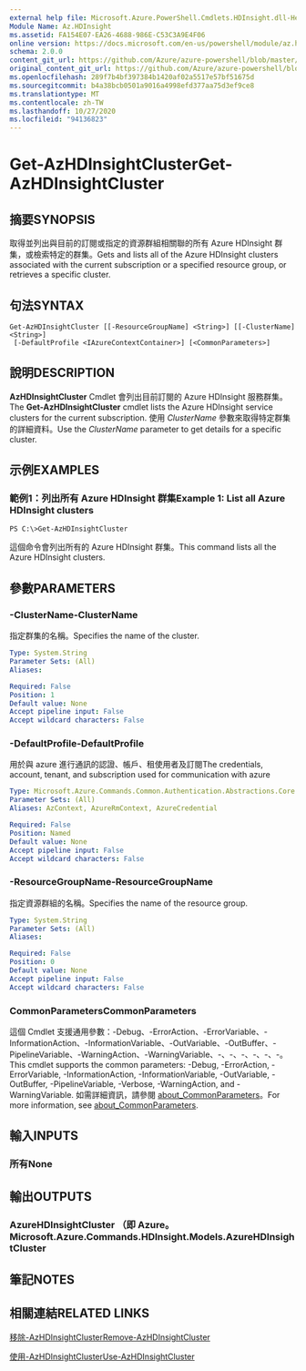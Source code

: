 ```yaml
---
external help file: Microsoft.Azure.PowerShell.Cmdlets.HDInsight.dll-Help.xml
Module Name: Az.HDInsight
ms.assetid: FA154E07-EA26-4688-986E-C53C3A9E4F06
online version: https://docs.microsoft.com/en-us/powershell/module/az.hdinsight/get-azhdinsightcluster
schema: 2.0.0
content_git_url: https://github.com/Azure/azure-powershell/blob/master/src/HDInsight/HDInsight/help/Get-AzHDInsightCluster.md
original_content_git_url: https://github.com/Azure/azure-powershell/blob/master/src/HDInsight/HDInsight/help/Get-AzHDInsightCluster.md
ms.openlocfilehash: 289f7b4bf397384b1420af02a5517e57bf51675d
ms.sourcegitcommit: b4a38bcb0501a9016a4998efd377aa75d3ef9ce8
ms.translationtype: MT
ms.contentlocale: zh-TW
ms.lasthandoff: 10/27/2020
ms.locfileid: "94136823"
---
```

# <span data-ttu-id="533c9-101">Get-AzHDInsightCluster</span><span class="sxs-lookup"><span data-stu-id="533c9-101">Get-AzHDInsightCluster</span></span>

## <span data-ttu-id="533c9-102">摘要</span><span class="sxs-lookup"><span data-stu-id="533c9-102">SYNOPSIS</span></span>
<span data-ttu-id="533c9-103">取得並列出與目前的訂閱或指定的資源群組相關聯的所有 Azure HDInsight 群集，或檢索特定的群集。</span><span class="sxs-lookup"><span data-stu-id="533c9-103">Gets and lists all of the Azure HDInsight clusters associated with the current subscription or a specified resource group, or retrieves a specific cluster.</span></span>

## <span data-ttu-id="533c9-104">句法</span><span class="sxs-lookup"><span data-stu-id="533c9-104">SYNTAX</span></span>

```
Get-AzHDInsightCluster [[-ResourceGroupName] <String>] [[-ClusterName] <String>]
 [-DefaultProfile <IAzureContextContainer>] [<CommonParameters>]
```

## <span data-ttu-id="533c9-105">說明</span><span class="sxs-lookup"><span data-stu-id="533c9-105">DESCRIPTION</span></span>
<span data-ttu-id="533c9-106">**AzHDInsightCluster** Cmdlet 會列出目前訂閱的 Azure HDInsight 服務群集。</span><span class="sxs-lookup"><span data-stu-id="533c9-106">The **Get-AzHDInsightCluster** cmdlet lists the Azure HDInsight service clusters for the current subscription.</span></span>
<span data-ttu-id="533c9-107">使用 *ClusterName* 參數來取得特定群集的詳細資料。</span><span class="sxs-lookup"><span data-stu-id="533c9-107">Use the *ClusterName* parameter to get details for a specific cluster.</span></span>

## <span data-ttu-id="533c9-108">示例</span><span class="sxs-lookup"><span data-stu-id="533c9-108">EXAMPLES</span></span>

### <span data-ttu-id="533c9-109">範例1：列出所有 Azure HDInsight 群集</span><span class="sxs-lookup"><span data-stu-id="533c9-109">Example 1: List all Azure HDInsight clusters</span></span>
```
PS C:\>Get-AzHDInsightCluster
```

<span data-ttu-id="533c9-110">這個命令會列出所有的 Azure HDInsight 群集。</span><span class="sxs-lookup"><span data-stu-id="533c9-110">This command lists all the Azure HDInsight clusters.</span></span>

## <span data-ttu-id="533c9-111">參數</span><span class="sxs-lookup"><span data-stu-id="533c9-111">PARAMETERS</span></span>

### <span data-ttu-id="533c9-112">-ClusterName</span><span class="sxs-lookup"><span data-stu-id="533c9-112">-ClusterName</span></span>
<span data-ttu-id="533c9-113">指定群集的名稱。</span><span class="sxs-lookup"><span data-stu-id="533c9-113">Specifies the name of the cluster.</span></span>

```yaml
Type: System.String
Parameter Sets: (All)
Aliases:

Required: False
Position: 1
Default value: None
Accept pipeline input: False
Accept wildcard characters: False
```

### <span data-ttu-id="533c9-114">-DefaultProfile</span><span class="sxs-lookup"><span data-stu-id="533c9-114">-DefaultProfile</span></span>
<span data-ttu-id="533c9-115">用於與 azure 進行通訊的認證、帳戶、租使用者及訂閱</span><span class="sxs-lookup"><span data-stu-id="533c9-115">The credentials, account, tenant, and subscription used for communication with azure</span></span>

```yaml
Type: Microsoft.Azure.Commands.Common.Authentication.Abstractions.Core.IAzureContextContainer
Parameter Sets: (All)
Aliases: AzContext, AzureRmContext, AzureCredential

Required: False
Position: Named
Default value: None
Accept pipeline input: False
Accept wildcard characters: False
```

### <span data-ttu-id="533c9-116">-ResourceGroupName</span><span class="sxs-lookup"><span data-stu-id="533c9-116">-ResourceGroupName</span></span>
<span data-ttu-id="533c9-117">指定資源群組的名稱。</span><span class="sxs-lookup"><span data-stu-id="533c9-117">Specifies the name of the resource group.</span></span>

```yaml
Type: System.String
Parameter Sets: (All)
Aliases:

Required: False
Position: 0
Default value: None
Accept pipeline input: False
Accept wildcard characters: False
```

### <span data-ttu-id="533c9-118">CommonParameters</span><span class="sxs-lookup"><span data-stu-id="533c9-118">CommonParameters</span></span>
<span data-ttu-id="533c9-119">這個 Cmdlet 支援通用參數：-Debug、-ErrorAction、-ErrorVariable、-InformationAction、-InformationVariable、-OutVariable、-OutBuffer、-PipelineVariable、-WarningAction、-WarningVariable、-、-、-、-、-、-。</span><span class="sxs-lookup"><span data-stu-id="533c9-119">This cmdlet supports the common parameters: -Debug, -ErrorAction, -ErrorVariable, -InformationAction, -InformationVariable, -OutVariable, -OutBuffer, -PipelineVariable, -Verbose, -WarningAction, and -WarningVariable.</span></span> <span data-ttu-id="533c9-120">如需詳細資訊，請參閱 [about_CommonParameters](http://go.microsoft.com/fwlink/?LinkID=113216)。</span><span class="sxs-lookup"><span data-stu-id="533c9-120">For more information, see [about_CommonParameters](http://go.microsoft.com/fwlink/?LinkID=113216).</span></span>

## <span data-ttu-id="533c9-121">輸入</span><span class="sxs-lookup"><span data-stu-id="533c9-121">INPUTS</span></span>

### <span data-ttu-id="533c9-122">所有</span><span class="sxs-lookup"><span data-stu-id="533c9-122">None</span></span>

## <span data-ttu-id="533c9-123">輸出</span><span class="sxs-lookup"><span data-stu-id="533c9-123">OUTPUTS</span></span>

### <span data-ttu-id="533c9-124">AzureHDInsightCluster （即 Azure。</span><span class="sxs-lookup"><span data-stu-id="533c9-124">Microsoft.Azure.Commands.HDInsight.Models.AzureHDInsightCluster</span></span>

## <span data-ttu-id="533c9-125">筆記</span><span class="sxs-lookup"><span data-stu-id="533c9-125">NOTES</span></span>

## <span data-ttu-id="533c9-126">相關連結</span><span class="sxs-lookup"><span data-stu-id="533c9-126">RELATED LINKS</span></span>

[<span data-ttu-id="533c9-127">移除-AzHDInsightCluster</span><span class="sxs-lookup"><span data-stu-id="533c9-127">Remove-AzHDInsightCluster</span></span>](./Remove-AzHDInsightCluster.md)

[<span data-ttu-id="533c9-128">使用-AzHDInsightCluster</span><span class="sxs-lookup"><span data-stu-id="533c9-128">Use-AzHDInsightCluster</span></span>](./Use-AzHDInsightCluster.md)



